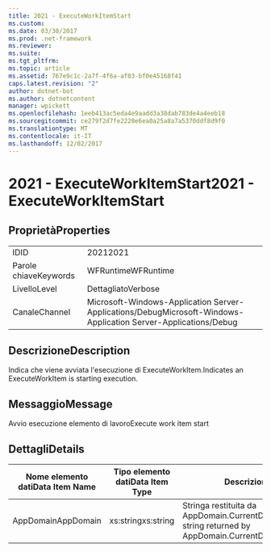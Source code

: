 ```yaml
---
title: 2021 - ExecuteWorkItemStart
ms.custom: 
ms.date: 03/30/2017
ms.prod: .net-framework
ms.reviewer: 
ms.suite: 
ms.tgt_pltfrm: 
ms.topic: article
ms.assetid: 767e9c1c-2a7f-4f6a-af03-bf0e45168f41
caps.latest.revision: "2"
author: dotnet-bot
ms.author: dotnetcontent
manager: wpickett
ms.openlocfilehash: 1eeb413ac5eda4e9aadd3a38dab783de4a4eeb18
ms.sourcegitcommit: ce279f2d7fe2220e6ea0a25a8a7a5370ddf8d9f0
ms.translationtype: MT
ms.contentlocale: it-IT
ms.lasthandoff: 12/02/2017
---
```

# <a name="2021---executeworkitemstart"></a><span data-ttu-id="03c60-102">2021 - ExecuteWorkItemStart</span><span class="sxs-lookup"><span data-stu-id="03c60-102">2021 - ExecuteWorkItemStart</span></span>
## <a name="properties"></a><span data-ttu-id="03c60-103">Proprietà</span><span class="sxs-lookup"><span data-stu-id="03c60-103">Properties</span></span>  
  
|||  
|-|-|  
|<span data-ttu-id="03c60-104">ID</span><span class="sxs-lookup"><span data-stu-id="03c60-104">ID</span></span>|<span data-ttu-id="03c60-105">2021</span><span class="sxs-lookup"><span data-stu-id="03c60-105">2021</span></span>|  
|<span data-ttu-id="03c60-106">Parole chiave</span><span class="sxs-lookup"><span data-stu-id="03c60-106">Keywords</span></span>|<span data-ttu-id="03c60-107">WFRuntime</span><span class="sxs-lookup"><span data-stu-id="03c60-107">WFRuntime</span></span>|  
|<span data-ttu-id="03c60-108">Livello</span><span class="sxs-lookup"><span data-stu-id="03c60-108">Level</span></span>|<span data-ttu-id="03c60-109">Dettagliato</span><span class="sxs-lookup"><span data-stu-id="03c60-109">Verbose</span></span>|  
|<span data-ttu-id="03c60-110">Canale</span><span class="sxs-lookup"><span data-stu-id="03c60-110">Channel</span></span>|<span data-ttu-id="03c60-111">Microsoft-Windows-Application Server-Applications/Debug</span><span class="sxs-lookup"><span data-stu-id="03c60-111">Microsoft-Windows-Application Server-Applications/Debug</span></span>|  
  
## <a name="description"></a><span data-ttu-id="03c60-112">Descrizione</span><span class="sxs-lookup"><span data-stu-id="03c60-112">Description</span></span>  
 <span data-ttu-id="03c60-113">Indica che viene avviata l'esecuzione di ExecuteWorkItem.</span><span class="sxs-lookup"><span data-stu-id="03c60-113">Indicates an ExecuteWorkItem is starting execution.</span></span>  
  
## <a name="message"></a><span data-ttu-id="03c60-114">Messaggio</span><span class="sxs-lookup"><span data-stu-id="03c60-114">Message</span></span>  
 <span data-ttu-id="03c60-115">Avvio esecuzione elemento di lavoro</span><span class="sxs-lookup"><span data-stu-id="03c60-115">Execute work item start</span></span>  
  
## <a name="details"></a><span data-ttu-id="03c60-116">Dettagli</span><span class="sxs-lookup"><span data-stu-id="03c60-116">Details</span></span>  
  
|<span data-ttu-id="03c60-117">Nome elemento dati</span><span class="sxs-lookup"><span data-stu-id="03c60-117">Data Item Name</span></span>|<span data-ttu-id="03c60-118">Tipo elemento dati</span><span class="sxs-lookup"><span data-stu-id="03c60-118">Data Item Type</span></span>|<span data-ttu-id="03c60-119">Descrizione</span><span class="sxs-lookup"><span data-stu-id="03c60-119">Description</span></span>|  
|--------------------|--------------------|-----------------|  
|<span data-ttu-id="03c60-120">AppDomain</span><span class="sxs-lookup"><span data-stu-id="03c60-120">AppDomain</span></span>|<span data-ttu-id="03c60-121">xs:string</span><span class="sxs-lookup"><span data-stu-id="03c60-121">xs:string</span></span>|<span data-ttu-id="03c60-122">Stringa restituita da AppDomain.CurrentDomain.FriendlyName.</span><span class="sxs-lookup"><span data-stu-id="03c60-122">The string returned by AppDomain.CurrentDomain.FriendlyName.</span></span>|
